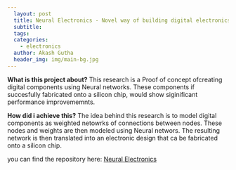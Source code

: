 ```yaml
---
  layout: post
  title: Neural Electronics - Novel way of building digital electronics
  subtitle: 
  tags: 
  categories: 
    - electronics
  author: Akash Gutha
  header_img: img/main-bg.jpg
---
```


__What is this project about?__
This research is a Proof of concept ofcreating digital components using Neural networks. These components if succesfully fabricated onto a silicon chip, would show siginificant performance improvememnts.

__How did i achieve this?__
The idea behind this research is to model digital components as weighted netowrks of connections between nodes. These nodes and weights are then modeled using Neural networs. The resulting network is then translated into an electronic design that ca be fabricated onto a silicon chip.

you can find the repository here: [Neural Electronics](https://github.com/AkashGutha/Neural-Electronics)